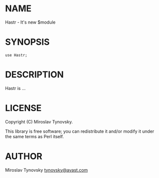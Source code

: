 # NAME

Hastr - It's new $module

# SYNOPSIS

    use Hastr;

# DESCRIPTION

Hastr is ...

# LICENSE

Copyright (C) Miroslav Tynovsky.

This library is free software; you can redistribute it and/or modify
it under the same terms as Perl itself.

# AUTHOR

Miroslav Tynovsky <tynovsky@avast.com>
